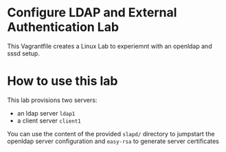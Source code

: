 # Configure LDAP and External Authentication Lab

This Vagrantfile creates a Linux Lab to experiemnt with an openldap and sssd setup.

# How to use this lab

This lab provisions two servers:

- an ldap server `ldap1`
- a client server `client1`

You can use the content of the provided `slapd/` directory to jumpstart the openldap server configuration
and `easy-rsa` to generate server certificates
